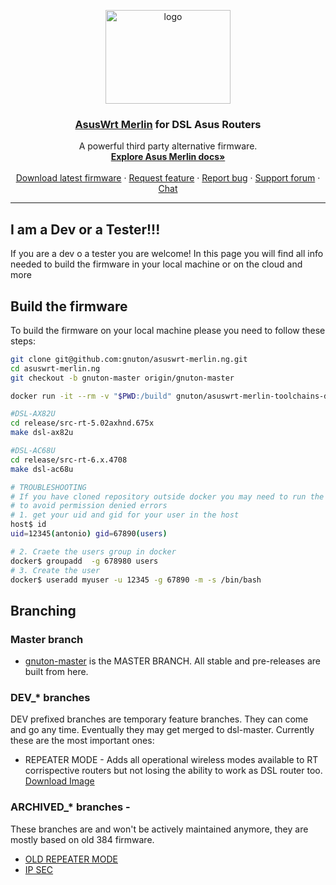 <p align="center">
    <img src="http://nw-dlcdnet.asus.com/plugin/productIcons/DSL-AX82U.png" alt="logo" width="200" height="150">
</p>

<h3 align="center">
    <a href="https://github.com/RMerl/asuswrt-merlin/wiki/About-Asuswrt">AsusWrt Merlin</a> 
    for 
    DSL Asus Routers
</h3>

<p align="center">
  A powerful third party alternative firmware.
  <br>
  <a href="https://github.com/RMerl/asuswrt-merlin.ng/wiki/About-Asuswrt"><strong>Explore Asus Merlin docs»</strong></a>
  <br>
  <br>
  <a href="https://github.com/gnuton/asuswrt-merlin.ng/releases/latest">Download latest firmware</a>
  ·
  <a href="https://github.com/gnuton/asuswrt-merlin.ng/issues/new?assignees=&labels=enhancement&template=feature_request.md">Request feature</a>
  ·
  <a href="https://github.com/gnuton/asuswrt-merlin.ng/issues/new?assignees=&labels=bug&template=bug_report.md">Report bug</a>
  ·
  <a href="https://www.snbforums.com/threads/gnutons-merlin-builds-for-dsl-router-386-1_2-released.70980/">Support forum</a>
  ·
  <a href="https://gitter.im/asuswrt/merlin-dsl">Chat</a>
</p>

---------------------

## I am a Dev or a Tester!!!

If you are a dev o a tester you are welcome!
In this page you will find all info needed to build the firmware in your local machine or on the cloud and more

## Build the firmware
To build the firmware on your local machine please you need to follow these steps:

```bash
git clone git@github.com:gnuton/asuswrt-merlin.ng.git
cd asuswrt-merlin.ng
git checkout -b gnuton-master origin/gnuton-master

docker run -it --rm -v "$PWD:/build" gnuton/asuswrt-merlin-toolchains-docker:latest-ubuntu-20_04 /bin/bash

#DSL-AX82U
cd release/src-rt-5.02axhnd.675x
make dsl-ax82u

#DSL-AC68U
cd release/src-rt-6.x.4708
make dsl-ac68u

# TROUBLESHOOTING
# If you have cloned repository outside docker you may need to run the following commands
# to avoid permission denied errors
# 1. get your uid and gid for your user in the host
host$ id
uid=12345(antonio) gid=67890(users)

# 2. Craete the users group in docker
docker$ groupadd  -g 678980 users
# 3. Create the user
docker$ useradd myuser -u 12345 -g 67890 -m -s /bin/bash
```

## Branching
### Master branch
* [gnuton-master](https://github.com/gnuton/asuswrt-merlin.ng/tree/gnuton-master) is the MASTER BRANCH. All stable and pre-releases are built from here.

### DEV_* branches
DEV prefixed branches are temporary feature branches. They can come and go any time. Eventually they may get merged to dsl-master.
Currently these are the most important ones:
* REPEATER MODE - Adds all operational wireless modes available to RT corrispective routers but not losing the ability to work as DSL router too. [Download Image](https://github.com/gnuton/asuswrt-merlin.ng/releases/tag/gnuton-snapshot-feature-repeater)

### ARCHIVED_* branches -
These branches are and won't be actively maintained anymore, they are mostly based on old 384 firmware. 
* [OLD REPEATER MODE](https://github.com/gnuton/asuswrt-merlin.ng/tree/ARCHIVED-dsl-feature-repeater) 
* [IP SEC](https://github.com/gnuton/asuswrt-merlin.ng/tree/dsl-feature-ipsec)

